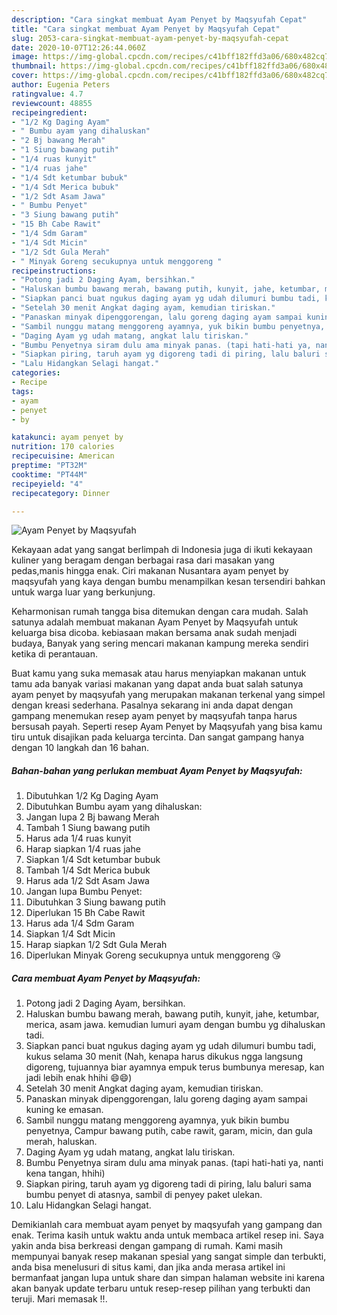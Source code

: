 ```yaml
---
description: "Cara singkat membuat Ayam Penyet by Maqsyufah Cepat"
title: "Cara singkat membuat Ayam Penyet by Maqsyufah Cepat"
slug: 2053-cara-singkat-membuat-ayam-penyet-by-maqsyufah-cepat
date: 2020-10-07T12:26:44.060Z
image: https://img-global.cpcdn.com/recipes/c41bff182ffd3a06/680x482cq70/ayam-penyet-by-maqsyufah-foto-resep-utama.jpg
thumbnail: https://img-global.cpcdn.com/recipes/c41bff182ffd3a06/680x482cq70/ayam-penyet-by-maqsyufah-foto-resep-utama.jpg
cover: https://img-global.cpcdn.com/recipes/c41bff182ffd3a06/680x482cq70/ayam-penyet-by-maqsyufah-foto-resep-utama.jpg
author: Eugenia Peters
ratingvalue: 4.7
reviewcount: 48855
recipeingredient:
- "1/2 Kg Daging Ayam"
- " Bumbu ayam yang dihaluskan"
- "2 Bj bawang Merah"
- "1 Siung bawang putih"
- "1/4 ruas kunyit"
- "1/4 ruas jahe"
- "1/4 Sdt ketumbar bubuk"
- "1/4 Sdt Merica bubuk"
- "1/2 Sdt Asam Jawa"
- " Bumbu Penyet"
- "3 Siung bawang putih"
- "15 Bh Cabe Rawit"
- "1/4 Sdm Garam"
- "1/4 Sdt Micin"
- "1/2 Sdt Gula Merah"
- " Minyak Goreng secukupnya untuk menggoreng "
recipeinstructions:
- "Potong jadi 2 Daging Ayam, bersihkan."
- "Haluskan bumbu bawang merah, bawang putih, kunyit, jahe, ketumbar, merica, asam jawa. kemudian lumuri ayam dengan bumbu yg dihaluskan tadi."
- "Siapkan panci buat ngukus daging ayam yg udah dilumuri bumbu tadi, kukus selama 30 menit (Nah, kenapa harus dikukus ngga langsung digoreng, tujuannya biar ayamnya empuk terus bumbunya meresap, kan jadi lebih enak hhihi 😄😄)"
- "Setelah 30 menit Angkat daging ayam, kemudian tiriskan."
- "Panaskan minyak dipenggorengan, lalu goreng daging ayam sampai kuning ke emasan."
- "Sambil nunggu matang menggoreng ayamnya, yuk bikin bumbu penyetnya, Campur bawang putih, cabe rawit, garam, micin, dan gula merah, haluskan."
- "Daging Ayam yg udah matang, angkat lalu tiriskan."
- "Bumbu Penyetnya siram dulu ama minyak panas. (tapi hati-hati ya, nanti kena tangan, hhihi)"
- "Siapkan piring, taruh ayam yg digoreng tadi di piring, lalu baluri sama bumbu penyet di atasnya, sambil di penyey paket ulekan."
- "Lalu Hidangkan Selagi hangat."
categories:
- Recipe
tags:
- ayam
- penyet
- by

katakunci: ayam penyet by 
nutrition: 170 calories
recipecuisine: American
preptime: "PT32M"
cooktime: "PT44M"
recipeyield: "4"
recipecategory: Dinner

---
```



![Ayam Penyet by Maqsyufah](https://img-global.cpcdn.com/recipes/c41bff182ffd3a06/680x482cq70/ayam-penyet-by-maqsyufah-foto-resep-utama.jpg)

Kekayaan adat yang sangat berlimpah di Indonesia juga di ikuti kekayaan kuliner yang beragam dengan berbagai rasa dari masakan yang pedas,manis hingga enak. Ciri makanan Nusantara ayam penyet by maqsyufah yang kaya dengan bumbu menampilkan kesan tersendiri bahkan untuk warga luar yang berkunjung.


Keharmonisan rumah tangga bisa ditemukan dengan cara mudah. Salah satunya adalah membuat makanan Ayam Penyet by Maqsyufah untuk keluarga bisa dicoba. kebiasaan makan bersama anak sudah menjadi budaya, Banyak yang sering mencari makanan kampung mereka sendiri ketika di perantauan.



Buat kamu yang suka memasak atau harus menyiapkan makanan untuk tamu ada banyak variasi makanan yang dapat anda buat salah satunya ayam penyet by maqsyufah yang merupakan makanan terkenal yang simpel dengan kreasi sederhana. Pasalnya sekarang ini anda dapat dengan gampang menemukan resep ayam penyet by maqsyufah tanpa harus bersusah payah.
Seperti resep Ayam Penyet by Maqsyufah yang bisa kamu tiru untuk disajikan pada keluarga tercinta. Dan sangat gampang hanya dengan 10 langkah dan 16 bahan.


<!--inarticleads1-->

##### Bahan-bahan yang perlukan membuat Ayam Penyet by Maqsyufah:

1. Dibutuhkan 1/2 Kg Daging Ayam
1. Dibutuhkan  Bumbu ayam yang dihaluskan:
1. Jangan lupa 2 Bj bawang Merah
1. Tambah 1 Siung bawang putih
1. Harus ada 1/4 ruas kunyit
1. Harap siapkan 1/4 ruas jahe
1. Siapkan 1/4 Sdt ketumbar bubuk
1. Tambah 1/4 Sdt Merica bubuk
1. Harus ada 1/2 Sdt Asam Jawa
1. Jangan lupa  Bumbu Penyet:
1. Dibutuhkan 3 Siung bawang putih
1. Diperlukan 15 Bh Cabe Rawit
1. Harus ada 1/4 Sdm Garam
1. Siapkan 1/4 Sdt Micin
1. Harap siapkan 1/2 Sdt Gula Merah
1. Diperlukan  Minyak Goreng secukupnya untuk menggoreng 😘




<!--inarticleads2-->

##### Cara membuat  Ayam Penyet by Maqsyufah:

1. Potong jadi 2 Daging Ayam, bersihkan.
1. Haluskan bumbu bawang merah, bawang putih, kunyit, jahe, ketumbar, merica, asam jawa. kemudian lumuri ayam dengan bumbu yg dihaluskan tadi.
1. Siapkan panci buat ngukus daging ayam yg udah dilumuri bumbu tadi, kukus selama 30 menit (Nah, kenapa harus dikukus ngga langsung digoreng, tujuannya biar ayamnya empuk terus bumbunya meresap, kan jadi lebih enak hhihi 😄😄)
1. Setelah 30 menit Angkat daging ayam, kemudian tiriskan.
1. Panaskan minyak dipenggorengan, lalu goreng daging ayam sampai kuning ke emasan.
1. Sambil nunggu matang menggoreng ayamnya, yuk bikin bumbu penyetnya, Campur bawang putih, cabe rawit, garam, micin, dan gula merah, haluskan.
1. Daging Ayam yg udah matang, angkat lalu tiriskan.
1. Bumbu Penyetnya siram dulu ama minyak panas. (tapi hati-hati ya, nanti kena tangan, hhihi)
1. Siapkan piring, taruh ayam yg digoreng tadi di piring, lalu baluri sama bumbu penyet di atasnya, sambil di penyey paket ulekan.
1. Lalu Hidangkan Selagi hangat.




Demikianlah cara membuat ayam penyet by maqsyufah yang gampang dan enak. Terima kasih untuk waktu anda untuk membaca artikel resep ini. Saya yakin anda bisa berkreasi dengan gampang di rumah. Kami masih mempunyai banyak resep makanan spesial yang sangat simple dan terbukti, anda bisa menelusuri di situs kami, dan jika anda merasa artikel ini bermanfaat jangan lupa untuk share dan simpan halaman website ini karena akan banyak update terbaru untuk resep-resep pilihan yang terbukti dan teruji. Mari memasak !!. 
